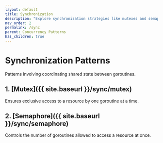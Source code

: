 ```yaml
---
layout: default
title: Synchronization
description: "Explore synchronization strategies like mutexes and semaphores to control concurrency in Go programs."
nav_order: 2
permalink: /sync
parent: Concurrency Patterns
has_children: true
---
```


# Synchronization Patterns

Patterns involving coordinating shared state between goroutines.

## 1. [Mutex]({{ site.baseurl }}/sync/mutex)
Ensures exclusive access to a resource by one goroutine at a time.

## 2. [Semaphore]({{ site.baseurl }}/sync/semaphore)
Controls the number of goroutines allowed to access a resource at once.